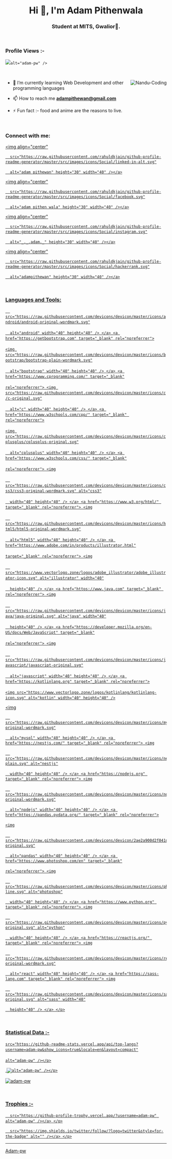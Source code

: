 <h1 align="center">Hi 👋, I'm Adam Pithenwala</h1>

<h3 align="center">Student at MITS, Gwalior🌟.</h3>

<br>

<p align="right"> <h3>Profile Views :-</h3> <img src="https://komarev.com/ghpvc/?username=adam-pw&label=Profile%20views&color=0e75b6&style=flat"

    alt="adam-pw" /> 

  </p>

<br>

<p><img align="right" src="https://github.com/Adam-pw/Adam-pw/blob/main/animation_500_kxa883sd.gif" alt="Nandu-Coding" /></p>

- 🌱 I’m currently learning Web Development and other programming languages

- 📫 How to reach me **adampithewan@gmail.com**

- ⚡ Fun fact :- food and anime are the reasons to live.

<br>

<h3 align="left">Connect with me:</h3>

<p align="left">

  <a href="https://linkedin.com/in/adam pithewan" target="blank"><img align="center"

      src="https://raw.githubusercontent.com/rahuldkjain/github-profile-readme-generator/master/src/images/icons/Social/linked-in-alt.svg"

      alt="adam pithewan" height="30" width="40" /></a>

  <a href="https://fb.com/adam pithen wala" target="blank"><img align="center"

      src="https://raw.githubusercontent.com/rahuldkjain/github-profile-readme-generator/master/src/images/icons/Social/facebook.svg"

      alt="adam pithen wala" height="30" width="40" /></a>

  <a href="https://instagram.com/_._.adam._" target="blank"><img align="center"

      src="https://raw.githubusercontent.com/rahuldkjain/github-profile-readme-generator/master/src/images/icons/Social/instagram.svg"

      alt="_._.adam._" height="30" width="40" /></a>

  <a href="https://www.hackerrank.com/adampithewan" target="blank"><img align="center"

      src="https://raw.githubusercontent.com/rahuldkjain/github-profile-readme-generator/master/src/images/icons/Social/hackerrank.svg"

      alt="adampithewan" height="30" width="40" /></a>

</p>

<br>

<h3 align="left">Languages and Tools:</h3>

<p align="left"> <a href="https://developer.android.com" target="_blank" rel="noreferrer"> <img

      src="https://raw.githubusercontent.com/devicons/devicon/master/icons/android/android-original-wordmark.svg"

      alt="android" width="40" height="40" /> </a> <a href="https://getbootstrap.com" target="_blank" rel="noreferrer">

    <img src="https://raw.githubusercontent.com/devicons/devicon/master/icons/bootstrap/bootstrap-plain-wordmark.svg"

      alt="bootstrap" width="40" height="40" /> </a> <a href="https://www.cprogramming.com/" target="_blank"

    rel="noreferrer"> <img src="https://raw.githubusercontent.com/devicons/devicon/master/icons/c/c-original.svg"

      alt="c" width="40" height="40" /> </a> <a href="https://www.w3schools.com/cpp/" target="_blank" rel="noreferrer">

    <img src="https://raw.githubusercontent.com/devicons/devicon/master/icons/cplusplus/cplusplus-original.svg"

      alt="cplusplus" width="40" height="40" /> </a> <a href="https://www.w3schools.com/css/" target="_blank"

    rel="noreferrer"> <img

      src="https://raw.githubusercontent.com/devicons/devicon/master/icons/css3/css3-original-wordmark.svg" alt="css3"

      width="40" height="40" /> </a> <a href="https://www.w3.org/html/" target="_blank" rel="noreferrer"> <img

      src="https://raw.githubusercontent.com/devicons/devicon/master/icons/html5/html5-original-wordmark.svg"

      alt="html5" width="40" height="40" /> </a> <a href="https://www.adobe.com/in/products/illustrator.html"

    target="_blank" rel="noreferrer"> <img

      src="https://www.vectorlogo.zone/logos/adobe_illustrator/adobe_illustrator-icon.svg" alt="illustrator" width="40"

      height="40" /> </a> <a href="https://www.java.com" target="_blank" rel="noreferrer"> <img

      src="https://raw.githubusercontent.com/devicons/devicon/master/icons/java/java-original.svg" alt="java" width="40"

      height="40" /> </a> <a href="https://developer.mozilla.org/en-US/docs/Web/JavaScript" target="_blank"

    rel="noreferrer"> <img

      src="https://raw.githubusercontent.com/devicons/devicon/master/icons/javascript/javascript-original.svg"

      alt="javascript" width="40" height="40" /> </a> <a href="https://kotlinlang.org" target="_blank" rel="noreferrer">

    <img src="https://www.vectorlogo.zone/logos/kotlinlang/kotlinlang-icon.svg" alt="kotlin" width="40" height="40" />

  </a> <a href="https://www.mysql.com/" target="_blank" rel="noreferrer"> <img

      src="https://raw.githubusercontent.com/devicons/devicon/master/icons/mysql/mysql-original-wordmark.svg"

      alt="mysql" width="40" height="40" /> </a> <a href="https://nestjs.com/" target="_blank" rel="noreferrer"> <img

      src="https://raw.githubusercontent.com/devicons/devicon/master/icons/nestjs/nestjs-plain.svg" alt="nestjs"

      width="40" height="40" /> </a> <a href="https://nodejs.org" target="_blank" rel="noreferrer"> <img

      src="https://raw.githubusercontent.com/devicons/devicon/master/icons/nodejs/nodejs-original-wordmark.svg"

      alt="nodejs" width="40" height="40" /> </a> <a href="https://pandas.pydata.org/" target="_blank" rel="noreferrer">

    <img

      src="https://raw.githubusercontent.com/devicons/devicon/2ae2a900d2f041da66e950e4d48052658d850630/icons/pandas/pandas-original.svg"

      alt="pandas" width="40" height="40" /> </a> <a href="https://www.photoshop.com/en" target="_blank"

    rel="noreferrer"> <img

      src="https://raw.githubusercontent.com/devicons/devicon/master/icons/photoshop/photoshop-line.svg" alt="photoshop"

      width="40" height="40" /> </a> <a href="https://www.python.org" target="_blank" rel="noreferrer"> <img

      src="https://raw.githubusercontent.com/devicons/devicon/master/icons/python/python-original.svg" alt="python"

      width="40" height="40" /> </a> <a href="https://reactjs.org/" target="_blank" rel="noreferrer"> <img

      src="https://raw.githubusercontent.com/devicons/devicon/master/icons/react/react-original-wordmark.svg"

      alt="react" width="40" height="40" /> </a> <a href="https://sass-lang.com" target="_blank" rel="noreferrer"> <img

      src="https://raw.githubusercontent.com/devicons/devicon/master/icons/sass/sass-original.svg" alt="sass" width="40"

      height="40" /> </a> </p>

<br>

<h3>Statistical Data :-</h3>

<p><img align="center"

    src="https://github-readme-stats.vercel.app/api/top-langs?username=adam-pw&show_icons=true&locale=en&layout=compact"

    alt="adam-pw" /></p>

<br>

<p>&nbsp;<img align="center" src="https://github-readme-stats.vercel.app/api?username=adam-pw&show_icons=true&locale=en"

    alt="adam-pw" /></p>

<br>

<p><img align="center" src="https://github-readme-streak-stats.herokuapp.com/?user=adam-pw&" alt="adam-pw" /></p>

<br>

<h3>Trophies :-</h3>

<p align="left"> <a href="https://github.com/ryo-ma/github-profile-trophy"><img

      src="https://github-profile-trophy.vercel.app/?username=adam-pw" alt="adam-pw" /></a> </p>

<p align="left"> <a href="https://twitter.com/" target="blank"><img

      src="https://img.shields.io/twitter/follow/?logo=twitter&style=for-the-badge" alt="" /></a> </p>

------------------------------------------------------------------------------------------------------------------------------------------

[Adam-pw](https://github.com/Adam-pw)
